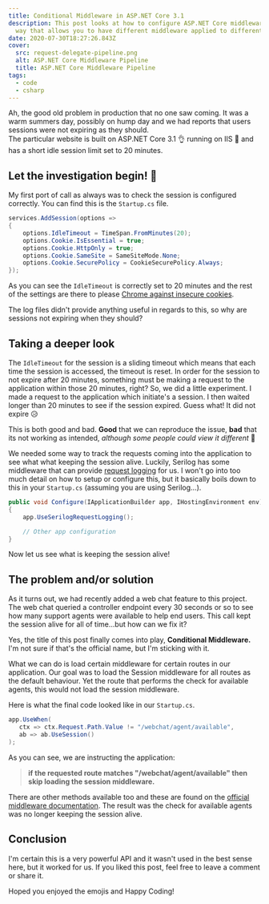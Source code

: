 ```yaml
---
title: Conditional Middleware in ASP.NET Core 3.1
description: This post looks at how to configure ASP.NET Core middleware in a
  way that allows you to have different middleware applied to different routes.
date: 2020-07-30T18:27:26.843Z
cover:
  src: request-delegate-pipeline.png
  alt: ASP.NET Core Middleware Pipeline
  title: ASP.NET Core Middleware Pipeline
tags:
  - code
  - csharp
---
```

Ah, the good old problem in production that no one saw coming. It was a warm summers day, possibly on hump day and we had reports that users sessions were not expiring as they should.\
The particular website is built on ASP.NET Core 3.1 👌 running on IIS  🤮 and has a short idle session limit set to 20 minutes.

## Let the investigation begin! 🙌

My first port of call as always was to check the session is configured correctly. You can find this is the `Startup.cs` file.

```csharp
services.AddSession(options =>
{
    options.IdleTimeout = TimeSpan.FromMinutes(20);
    options.Cookie.IsEssential = true;
    options.Cookie.HttpOnly = true;
    options.Cookie.SameSite = SameSiteMode.None;
    options.Cookie.SecurePolicy = CookieSecurePolicy.Always;
});
```

As you can see the `IdleTimeout` is correctly set to 20 minutes and the rest of the settings are there to please [Chrome against insecure cookies](https://www.chromestatus.com/feature/5633521622188032).

The log files didn't provide anything useful in regards to this, so why are sessions not expiring when they should?

## Taking a deeper look

The `IdleTimeout` for the session is a sliding timeout which means that each time the session is accessed, the timeout is reset. In order for the session to not expire after 20 minutes, something must be making a request to the application within those 20 minutes, right? So, we did a little experiment. I made a request to the application which initiate's a session. I then waited longer than 20 minutes to see if the session expired. Guess what! It did not expire 😥

This is both good and bad. **Good** that we can reproduce the issue, **bad** that its not working as intended, *although some people could view it different* 👀

We needed some way to track the requests coming into the application to see what what keeping the session alive. Luckily, Serilog has some middleware that can provide [request logging](https://github.com/serilog/serilog-aspnetcore) for us. I won't go into too much detail  on how to setup or configure this, but it basically boils down to this in your `Startup.cs` (assuming you are using Serilog...).

```csharp
public void Configure(IApplicationBuilder app, IHostingEnvironment env)
{
    app.UseSerilogRequestLogging();

    // Other app configuration
}
```

Now let us see what is keeping the session alive!

## The problem and/or solution

As it turns out, we had recently added a web chat feature to this project. The web chat queried a controller endpoint every 30 seconds or so to see how many support agents were available to help end users. This call kept the session alive for all of time...but how can we fix it?

Yes, the title of this post finally comes into play, **Conditional Middleware.** I'm not sure if that's the official name, but I'm sticking with it.

What we can do is load certain middleware for certain routes in our application. Our goal was to load the Session middleware for all routes as the default behaviour. Yet the route that performs the check for available agents, this would not load the session middleware.

Here is what the final code looked like in our `Startup.cs`.

```csharp
app.UseWhen(
   ctx => ctx.Request.Path.Value != "/webchat/agent/available", 
   ab => ab.UseSession()
);
```

As you can see, we are instructing the application:

>  **if the requested route matches "/webchat/agent/available" then skip loading the session middleware.**

There are other methods available too and these are found on the [official middleware documentation](https://docs.microsoft.com/en-us/aspnet/core/fundamentals/middleware/?view=aspnetcore-3.1#branch-the-middleware-pipeline). The result was the check for available agents was no longer keeping the session alive.

## Conclusion

I'm certain this is a very powerful API and it wasn't used in the best sense here, but it worked for us. If you liked this post, feel free to leave a comment or share it.

Hoped you enjoyed the emojis and Happy Coding!